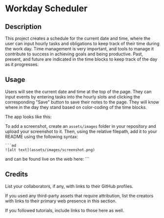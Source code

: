 # Workday Scheduler

## Description

This project creates a schedule for the current date and time, where the user can input hourly tasks and obligations to keep track of their time during the work day. Time management is very important, and tools to manage it contribute to success in achieving goals and being productive. Past, present, and future are indicated in the time blocks to keep track of the day as it progresses.

## Usage

Users will see the current date and time at the top of the page. They can input events by entering tasks into the hourly slots and clicking the corresponding "Save" button to save their notes to the page. They will know where in the day they stand based on color-coding of the time blocks.

The app looks like this:

To add a screenshot, create an `assets/images` folder in your repository and upload your screenshot to it. Then, using the relative filepath, add it to your README using the following syntax:

    ```md
    ![alt text](assets/images/screenshot.png)

and can be found live on the web here:   ```

## Credits

List your collaborators, if any, with links to their GitHub profiles.

If you used any third-party assets that require attribution, list the creators with links to their primary web presence in this section.

If you followed tutorials, include links to those here as well.